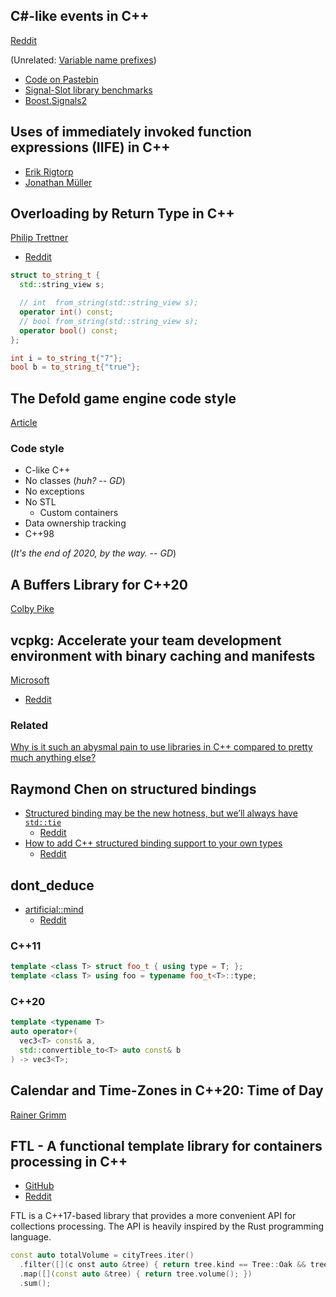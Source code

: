 
## C#-like events in C++

[Reddit](https://www.reddit.com/r/cpp/comments/j2dfmi/clike_events_in_c/)

(Unrelated: [Variable name prefixes](https://www.reddit.com/r/cpp/comments/j2dfmi/clike_events_in_c/g75e65w/))

* [Code on Pastebin](https://pastebin.com/RjK6nLgM)
* [Signal-Slot library benchmarks](https://github.com/NoAvailableAlias/signal-slot-benchmarks/blob/master/results/benchmarks_msvc/README.md)
* [Boost.Signals2](https://www.boost.org/doc/libs/1_61_0/doc/html/signals2.html)

## Uses of immediately invoked function expressions (IIFE) in C++

* [Erik Rigtorp](https://rigtorp.se/iife/)
* [Jonathan Müller](https://foonathan.net/2020/10/iife-metaprogramming/)

## Overloading by Return Type in C++

[Philip Trettner](https://artificial-mind.net/blog/2020/10/10/return-type-overloading)

* [Reddit](https://www.reddit.com/r/cpp/comments/j94jd8/overloading_by_return_type_in_c/)

```cpp
struct to_string_t {
  std::string_view s;

  // int  from_string(std::string_view s);
  operator int() const;
  // bool from_string(std::string_view s);
  operator bool() const;
};

int i = to_string_t{"7"};
bool b = to_string_t{"true"};
```

## The Defold game engine code style

[Article](https://defold.com/2020/05/31/The-Defold-engine-code-style/)

### Code style

* C-like C++
* No classes (_huh?_ -- _GD_)
* No exceptions
* No STL
  * Custom containers
* Data ownership tracking
* C++98

(_It's the end of 2020, by the way. -- GD_)

## A Buffers Library for C++20

[Colby Pike](https://vector-of-bool.github.io/2020/08/29/buffers-1.html)

## vcpkg: Accelerate your team development environment with binary caching and manifests

[Microsoft](https://devblogs.microsoft.com/cppblog/vcpkg-accelerate-your-team-development-environment-with-binary-caching-and-manifests/)

* [Reddit](https://www.reddit.com/r/cpp/comments/ix090v/vcpkg_accelerate_your_team_development/)

### Related

[Why is it such an abysmal pain to use libraries in C++ compared to pretty much anything else?](https://www.reddit.com/r/cpp/comments/ix9n1u/why_is_it_such_an_abysmal_pain_to_use_libraries/)

## Raymond Chen on structured bindings

* [Structured binding may be the new hotness, but we’ll always have `std::tie`](https://devblogs.microsoft.com/oldnewthing/20200925-00/?p=104297)
  * [Reddit](https://www.reddit.com/r/cpp/comments/izr5pf/structured_binding_may_be_the_new_hotness_but/)
* [How to add C++ structured binding support to your own types](https://devblogs.microsoft.com/oldnewthing/20201015-00/?p=104369)
  * [Reddit](https://www.reddit.com/r/cpp/comments/jbwkiy/how_to_add_c_structured_binding_support_to_your/)

## dont_deduce<T>

* [artificial::mind](https://artificial-mind.net/blog/2020/09/26/dont-deduce)
  * [Reddit](https://www.reddit.com/r/cpp/comments/j0pgxh/controlling_template_argument_deduction_via_dont/)

### C++11

```cpp
template <class T> struct foo_t { using type = T; };
template <class T> using foo = typename foo_t<T>::type;
```

### C++20

```cpp
template <typename T>
auto operator+(
  vec3<T> const& a,
  std::convertible_to<T> auto const& b
) -> vec3<T>;
```

## Calendar and Time-Zones in C++20: Time of Day

[Rainer Grimm](https://www.modernescpp.com/index.php/calendar-and-time-zone-in-c-20)

## FTL - A functional template library for containers processing in C++

* [GitHub](https://github.com/ftlorg/ftl)
* [Reddit](https://www.reddit.com/r/cpp/comments/jor2hd/ftl_a_functional_template_library_for_containers/)

FTL is a C++17-based library that provides a more convenient API for collections processing. The API is heavily inspired by the Rust programming language.

```cpp
const auto totalVolume = cityTrees.iter()
  .filter([](c onst auto &tree) { return tree.kind == Tree::Oak && tree.diameter > 25; })
  .map([](const auto &tree) { return tree.volume(); })
  .sum();
```
